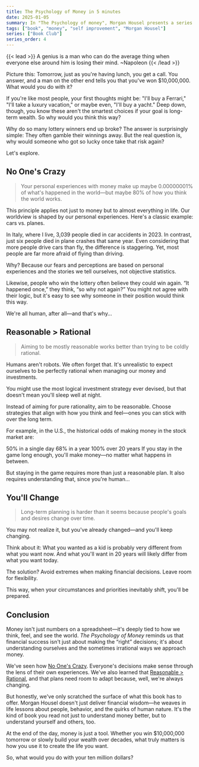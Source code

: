 ```yaml
---
title: The Psychology of Money in 5 minutes
date: 2025-01-05
summary: In "The Psychology of money", Morgan Housel presents a series of timeless lessons on wealth, greed and happiness. Knowing what one's supposed to do with their money it's easy, actually doing it is rather hard. 💸📖
tags: ["book", "money", "self improvement", "Morgan Housel"]
series: ["Book Club"]
series_order: 4
---
```

{{< lead >}}
A genius is a man who can do the average thing when everyone else around him is losing their mind.
~Napoleon
{{< /lead >}}

Picture this: Tomorrow, just as you're having lunch, you get a call. You answer, and a man on the other end tells you that you've won $10,000,000. What would you do with it?

If you're like most people, your first thoughts might be: "I'll buy a Ferrari," "I'll take a luxury vacation," or maybe even, "I'll buy a yacht." Deep down, though, you know these aren't the smartest choices if your goal is long-term wealth. So why would you think this way?

Why do so many lottery winners end up broke? The answer is surprisingly simple: They often gamble their winnings away. But the real question is, why would someone who got so lucky once take that risk again?

Let's explore.

## No One's Crazy

> Your personal experiences with money make up maybe 0.00000001% of what's happened in the world—but maybe 80% of how you think the world works.

This principle applies not just to money but to almost everything in life. Our worldview is shaped by our personal experiences. Here's a classic example: cars vs. planes.

In Italy, where I live, 3,039 people died in car accidents in 2023. In contrast, just six people died in plane crashes that same year. Even considering that more people drive cars than fly, the difference is staggering. Yet, most people are far more afraid of flying than driving.

Why? Because our fears and perceptions are based on personal experiences and the stories we tell ourselves, not objective statistics.

Likewise, people who win the lottery often believe they could win again. “It happened once,” they think, “so why not again?” You might not agree with their logic, but it's easy to see why someone in their position would think this way.

We're all human, after all—and that's why…

## Reasonable > Rational

> Aiming to be mostly reasonable works better than trying to be coldly rational.

Humans aren't robots. We often forget that. It's unrealistic to expect ourselves to be perfectly rational when managing our money and investments.

You might use the most logical investment strategy ever devised, but that doesn't mean you'll sleep well at night.

Instead of aiming for pure rationality, aim to be reasonable. Choose strategies that align with how you think and feel—ones you can stick with over the long term.

For example, in the U.S., the historical odds of making money in the stock market are:

50% in a single day
68% in a year
100% over 20 years
If you stay in the game long enough, you'll make money—no matter what happens in between.

But staying in the game requires more than just a reasonable plan. It also requires understanding that, since you're human…

## You'll Change

> Long-term planning is harder than it seems because people's goals and desires change over time.

You may not realize it, but you've already changed—and you'll keep changing.

Think about it: What you wanted as a kid is probably very different from what you want now. And what you'll want in 20 years will likely differ from what you want today.

The solution? Avoid extremes when making financial decisions. Leave room for flexibility.

This way, when your circumstances and priorities inevitably shift, you'll be prepared.

## Conclusion

Money isn't just numbers on a spreadsheet—it's deeply tied to how we think, feel, and see the world.
*The Psychology of Money* reminds us that financial success isn't just about making the “right” decisions; it's about understanding ourselves and the sometimes irrational ways we approach money.

We've seen how [No One's Crazy](#no-ones-crazy). Everyone's decisions make sense through the lens of their own experiences.
We've also learned that [Reasonable > Rational](#reasonable--rational), and that plans need room to adapt because, well, we're always changing.

But honestly, we've only scratched the surface of what this book has to offer.
Morgan Housel doesn't just deliver financial wisdom—he weaves in life lessons about people, behavior, and the quirks of human nature.
It's the kind of book you read not just to understand money better, but to understand yourself and others, too.

At the end of the day, money is just a tool.
Whether you win $10,000,000 tomorrow or slowly build your wealth over decades, what truly matters is how you use it to create the life you want.

So, what would you do with your ten million dollars?

